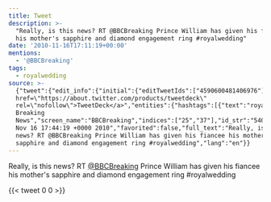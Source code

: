 ```yaml
---
title: Tweet
description: >-
  "Really, is this news? RT @BBCBreaking Prince William has given his fiancee
  his mother's sapphire and diamond engagement ring #royalwedding"
date: '2010-11-16T17:11:19+00:00'
mentions:
  - '@BBCBreaking'
tags:
  - royalwedding
source: >-
  {"tweet":{"edit_info":{"initial":{"editTweetIds":["4590600481406976"],"editableUntil":"2010-11-16T18:44:19.101Z","editsRemaining":"5","isEditEligible":true}},"retweeted":false,"source":"<a
  href=\"https://about.twitter.com/products/tweetdeck\"
  rel=\"nofollow\">TweetDeck</a>","entities":{"hashtags":[{"text":"royalwedding","indices":["125","138"]}],"symbols":[],"user_mentions":[{"name":"BBC
  Breaking
  News","screen_name":"BBCBreaking","indices":["25","37"],"id_str":"5402612","id":"5402612"}],"urls":[]},"display_text_range":["0","138"],"favorite_count":"0","id_str":"4590600481406976","truncated":false,"retweet_count":"0","id":"4590600481406976","created_at":"Tue
  Nov 16 17:44:19 +0000 2010","favorited":false,"full_text":"Really, is this
  news? RT @BBCBreaking Prince William has given his fiancee his mother's
  sapphire and diamond engagement ring #royalwedding","lang":"en"}}
---
```

Really, is this news? RT [@BBCBreaking](https://twitter.com/@BBCBreaking) Prince William has given his fiancee his mother's sapphire and diamond engagement ring #royalwedding
    
{{< tweet 0 0 >}}
    
